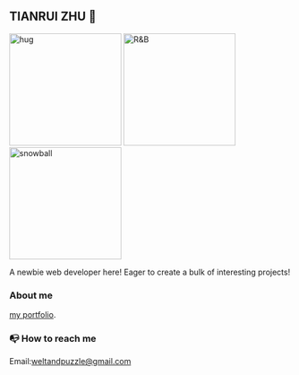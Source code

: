 ## TIANRUI ZHU :wave:

<img src="https://www.goldderby.com/wp-content/uploads/2019/06/sense8-finale.jpg?w=620" height="200" alt="hug"> <img src="https://dctribalmedia.com/wp-content/uploads/2023/02/istockphoto-1322457083-170667a.jpg" height="200" alt="R&B"> <img src="https://as1.ftcdn.net/v2/jpg/02/98/11/50/1000_F_298115004_eC3kToFxFBSgy64GiM5S3xZY64Ep14kV.jpg" height="200" alt="snowball">

A newbie web developer here! Eager to create a bulk of interesting projects!

### About me ###
[my portfolio](https://github.com/CodeCary80/resume2).

### :mailbox_with_no_mail: How to reach me ###
Email:weltandpuzzle@gmail.com




